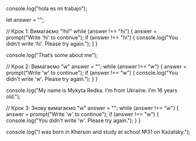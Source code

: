 console.log("hola es mi trabajo");

let answer = "";

// Крок 1: Вимагаємо "!hi!"
while (answer !== "hi") {
  answer = prompt("Write 'hi' to continue");
  if (answer !== "hi") {
    console.log("You didn't write 'hi'. Please try again.");
  }
}

console.log("That’s some about me");

// Крок 2: Вимагаємо "w"
answer = "";
while (answer !== "w") {
  answer = prompt("Write 'w' to continue");
  if (answer !== "w") {
    console.log("You didn't write 'w'. Please try again.");
  }
}

console.log("My name is Mykyta Redka. I'm from Ukraine. I'm 16 years old.");

// Крок 3: Знову вимагаємо "w"
answer = "";
while (answer !== "w") {
  answer = prompt("Write 'w' to continue");
  if (answer !== "w") {
    console.log("You didn't write 'w'. Please try again.");
  }
}

console.log("I was born in Kherson and study at school №31 on Kazatsky.");



